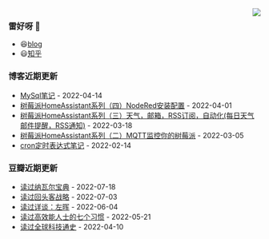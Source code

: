 <img align="right" src="https://github-readme-stats.vercel.app/api?username=chenwingsing&show_icons=true&icon_color=CE1D2D&text_color=718096&bg_color=ffffff&hide_title=true" />

### 雷好呀 👋

- 😆[blog](https://chenwingsing.github.io/)
- 😃[知乎](https://www.zhihu.com/people/chen-yong-cheng-46)

### 博客近期更新
<!-- START_SECTION:blog -->
* <a href='https://chenwingsing.github.io/2022/04/14/MySql%E7%AC%94%E8%AE%B0/' target='_blank'>MySql笔记</a> - 2022-04-14
* <a href='https://chenwingsing.github.io/2022/04/01/%E6%A0%91%E8%8E%93%E6%B4%BEHomeAssistant%E7%B3%BB%E5%88%97%EF%BC%88%E5%9B%9B%EF%BC%89NodeRed%E5%AE%89%E8%A3%85%E9%85%8D%E7%BD%AE/' target='_blank'>树莓派HomeAssistant系列（四）NodeRed安装配置</a> - 2022-04-01
* <a href='https://chenwingsing.github.io/2022/03/18/%E6%A0%91%E8%8E%93%E6%B4%BEHomeAssistant%E7%B3%BB%E5%88%97%EF%BC%88%E4%B8%89%EF%BC%89%E5%A4%A9%E6%B0%94%EF%BC%8C%E9%82%AE%E7%AE%B1%EF%BC%8CRSS%E8%AE%A2%E9%98%85%EF%BC%8C%E8%87%AA%E5%8A%A8%E5%8C%96-%E6%AF%8F%E6%97%A5%E5%A4%A9%E6%B0%94%E9%82%AE%E4%BB%B6%E6%8F%90%E9%86%92%EF%BC%8CRSS%E9%80%9A%E7%9F%A5/' target='_blank'>树莓派HomeAssistant系列（三）天气，邮箱，RSS订阅，自动化(每日天气邮件提醒，RSS通知)</a> - 2022-03-18
* <a href='https://chenwingsing.github.io/2022/03/05/%E6%A0%91%E8%8E%93%E6%B4%BEHomeAssistant%E7%B3%BB%E5%88%97%EF%BC%88%E4%BA%8C%EF%BC%89MQTT%E7%9B%91%E6%8E%A7%E4%BD%A0%E7%9A%84%E6%A0%91%E8%8E%93%E6%B4%BE/' target='_blank'>树莓派HomeAssistant系列（二）MQTT监控你的树莓派</a> - 2022-03-05
* <a href='https://chenwingsing.github.io/2022/02/14/cron%E5%AE%9A%E6%97%B6%E8%A1%A8%E8%BE%BE%E5%BC%8F%E7%AC%94%E8%AE%B0/' target='_blank'>cron定时表达式笔记</a> - 2022-02-14
<!-- END_SECTION:blog -->

### 豆瓣近期更新
<!-- START_SECTION:douban -->
* <a href='https://book.douban.com/subject/35876121/' target='_blank'>读过纳瓦尔宝典</a> - 2022-07-18
* <a href='https://book.douban.com/subject/27016301/' target='_blank'>读过回头客战略</a> - 2022-07-03
* <a href='https://book.douban.com/subject/35254632/' target='_blank'>读过详谈：左晖</a> - 2022-06-04
* <a href='https://book.douban.com/subject/5325618/' target='_blank'>读过高效能人士的七个习惯</a> - 2022-05-21
* <a href='https://book.douban.com/subject/33385217/' target='_blank'>读过全球科技通史</a> - 2022-04-10
<!-- END_SECTION:douban -->

<!--
**chenwingsing/chenwingsing** is a ✨ _special_ ✨ repository because its `README.md` (this file) appears on your GitHub profile.

Here are some ideas to get you started:

- 🔭 I’m currently working on ...
- 🌱 I’m currently learning ...
- 👯 I’m looking to collaborate on ...
- 🤔 I’m looking for help with ...
- 💬 Ask me about ...
- 📫 How to reach me: ...
- 😄 Pronouns: ...
- ⚡ Fun fact: ...
-->
